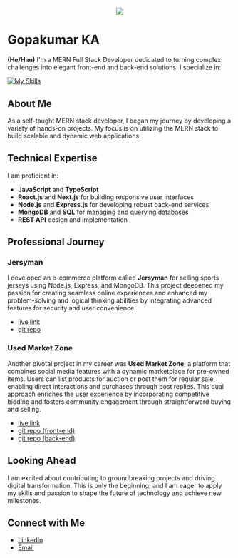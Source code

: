 <h1 align="center">
    <img src="https://readme-typing-svg.herokuapp.com/?font=Inter&size=48&center=true&vCenter=true&width=500&height=70&color=4493F8&duration=4000&lines=Hi+There!+👋;+I'm+Gopakumar+KA!;" />
</h1>

# Gopakumar KA
**(He/Him)**
I'm a MERN Full Stack Developer dedicated to turning complex challenges into elegant front-end and back-end solutions. I specialize in:

[![My Skills](https://skillicons.dev/icons?i=html,css,js,ts,express,nodejs,react,nextjs,redux,mongodb,mysql,vite,git,aws,redis,nginx,c,cpp,tailwind,bootstrap&perline=9)](https://skillicons.dev)

## About Me

As a self-taught MERN stack developer, I began my journey by developing a variety of hands-on projects. My focus is on utilizing the MERN stack to build scalable and dynamic web applications. 

## Technical Expertise

I am proficient in:

- **JavaScript** and **TypeScript**
- **React.js** and **Next.js** for building responsive user interfaces
- **Node.js** and **Express.js** for developing robust back-end services
- **MongoDB** and **SQL** for managing and querying databases
- **REST API** design and implementation

## Professional Journey

### Jersyman

I developed an e-commerce platform called **Jersyman** for selling sports jerseys using Node.js, Express, and MongoDB. This project deepened my passion for creating seamless online experiences and enhanced my problem-solving and logical thinking abilities by integrating advanced features for security and user convenience.

- [live link](https://jersy.jersyman.online)
- [git repo](https://github.com/gopakumar-k-a/first_project)


### Used Market Zone

Another pivotal project in my career was **Used Market Zone**, a platform that combines social media features with a dynamic marketplace for pre-owned items. Users can list products for auction or post them for regular sale, enabling direct interactions and purchases through post replies. This dual approach enriches the user experience by incorporating competitive bidding and fosters community engagement through straightforward buying and selling.
- [live link](https://umz.jersyman.online)
- [git repo (front-end)](https://github.com/gopakumar-k-a/usedMarketZone-frontend)
- [git repo (back-end)](https://github.com/gopakumar-k-a/usedMarketZone-backend)

## Looking Ahead

I am excited about contributing to groundbreaking projects and driving digital transformation. This is only the beginning, and I am eager to apply my skills and passion to shape the future of technology and achieve new milestones.

## Connect with Me

- [LinkedIn](https://www.linkedin.com/in/gopakumar-ka/)
- [Email](mailto:gopak9145@gmail.com)


